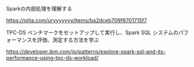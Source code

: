 Sparkの内部処理を理解する

https://qiita.com/uryyyyyyy/items/ba2dceb709f8701715f7

TPC-DS ベンチマークをセットアップして実行し、Spark SQL システムのパフォーマンスを評価、測定する方法を学ぶ

https://developer.ibm.com/jp/patterns/explore-spark-sql-and-its-performance-using-tpc-ds-workload/
